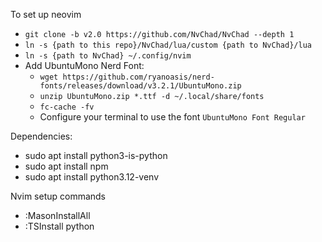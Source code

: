 To set up neovim

- `git clone -b v2.0 https://github.com/NvChad/NvChad --depth 1`
- `ln -s {path to this repo}/NvChad/lua/custom {path to NvChad}/lua`
- `ln -s {path to NvChad} ~/.config/nvim`
- Add UbuntuMono Nerd Font:
    - `wget https://github.com/ryanoasis/nerd-fonts/releases/download/v3.2.1/UbuntuMono.zip`
    - `unzip UbuntuMono.zip *.ttf -d ~/.local/share/fonts`
    - `fc-cache -fv`
    - Configure your terminal to use the font `UbuntuMono Font Regular`

Dependencies:

- sudo apt install python3-is-python
- sudo apt install npm
- sudo apt install python3.12-venv

Nvim setup commands
- :MasonInstallAll
- :TSInstall python
